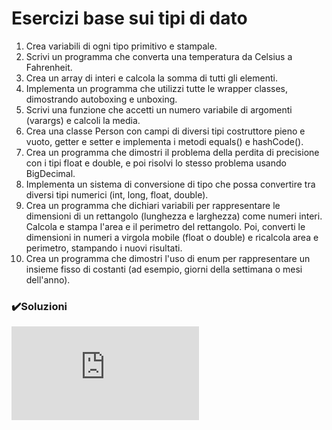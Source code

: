 # Esercizi base sui tipi di dato

1. Crea variabili di ogni tipo primitivo e stampale.
2. Scrivi un programma che converta una temperatura da Celsius a Fahrenheit.
3. Crea un array di interi e calcola la somma di tutti gli elementi.
4. Implementa un programma che utilizzi tutte le wrapper classes, dimostrando autoboxing e unboxing.
5. Scrivi una funzione che accetti un numero variabile di argomenti (varargs) e calcoli la media. 
6. Crea una classe Person con campi di diversi tipi costruttore pieno e vuoto, getter e setter e implementa i metodi equals() e hashCode().
7. Crea un programma che dimostri il problema della perdita di precisione con i tipi float e double, e poi risolvi lo stesso problema usando BigDecimal. 
8. Implementa un sistema di conversione di tipo che possa convertire tra diversi tipi numerici (int, long, float, double).
9. Crea un programma che dichiari variabili per rappresentare le dimensioni di un rettangolo (lunghezza e larghezza) come numeri interi. Calcola e stampa l'area e il perimetro del rettangolo. Poi, converti le dimensioni in numeri a virgola mobile (float o double) e ricalcola area e perimetro, stampando i nuovi risultati.
10. Crea un programma che dimostri l'uso di enum per rappresentare un insieme fisso di costanti (ad esempio, giorni della settimana o mesi dell'anno). 


### ✔️Soluzioni
![link_soluzioni!](https://github.com/Learning-Projects-Examples/Java21_Learning-Java-Junior-Developer-Interview/blob/main/src/main/java/org/learning/C01_LanguageFundamentals/Solutions/S01_DataTypes.java)